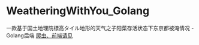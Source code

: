 # WeatheringWithYou_Golang
一款基于国土地理院標高タイル地形的天气之子阳菜存活状态下东京都被淹情况 - Golang后端
[爬虫、前端请见](https://github.com/SUTFutureCoder/WeatheringWithYou)